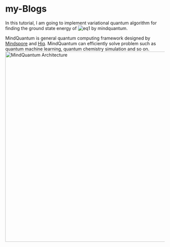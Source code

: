 # my-Blogs
In this tutorial, I am going to implement variational quantum algorithm for finding the ground state energy of ![eq1](https://render.githubusercontent.com/render/math?math=\color{green}H_2) by mindquantum.

MindQuantum is general quantum computing framework designed by [Mindspore](https://www.mindspore.cn/en) and [Hiq](https://hiq.huaweicloud.com/). MindQuantum can efficiently solve problem such as quantum machine learning, quantum chemistry simulation and so on.
<img src="https://gitee.com/mindspore/mindquantum/blob/master/docs/MindQuantum-architecture_EN.png" alt="MindQuantum Architecture" width="600"/>

